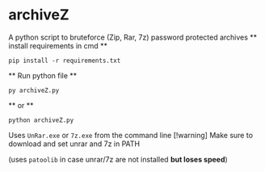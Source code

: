 # archiveZ
A python script to bruteforce (Zip, Rar, 7z) password protected archives
**
install requirements in cmd
**
```
pip install -r requirements.txt
```
**
Run python file 
**
```
py archiveZ.py
```
**
or
**
```
python archiveZ.py
```

Uses `UnRar.exe` or `7z.exe` from the command line 
[!warning] Make sure to download and set unrar and 7z in PATH

(uses `patoolib` in case unrar/7z are not installed **but loses speed**)

